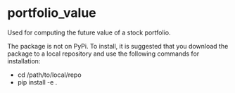 # portfolio_value
Used for computing the future value of a stock portfolio. 

The package is not on PyPi. To install, it is suggested that you download the package to a local repository and use the following commands for installation:

- cd /path/to/local/repo
- pip install -e .
